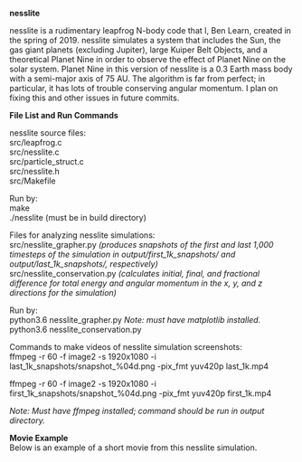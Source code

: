 **nesslite**

nesslite is a rudimentary leapfrog N-body code that I, Ben Learn, created in the spring of 2019. nesslite simulates a system that includes the Sun, the gas giant planets (excluding Jupiter), large Kuiper Belt Objects, and a theoretical Planet Nine in order to observe the effect of Planet Nine on the solar system. Planet Nine in this version of nesslite is a 0.3 Earth mass body with a semi-major axis of 75 AU. The algorithm is far from perfect; in particular, it has lots of trouble conserving angular momentum. I plan on fixing this and other issues in future commits.

**File List and Run Commands**

nesslite source files:  
src/leapfrog.c  
src/nesslite.c  
src/particle_struct.c  
src/nesslite.h  
src/Makefile  

Run by:  
make  
./nesslite (must be in build directory)

Files for analyzing nesslite simulations:  
src/nesslite\_grapher.py *(produces snapshots of the first and last 1,000 timesteps of the simulation in output/first_1k_snapshots/ and output/last_1k_snapshots/, respectively)*  
src/nesslite\_conservation.py *(calculates initial, final, and fractional difference for total energy and angular momentum in the x, y, and z directions for the simulation)*

Run by:  
python3.6 nesslite\_grapher.py *Note: must have matplotlib installed.*  
python3.6 nesslite\_conservation.py

Commands to make videos of nesslite simulation screenshots:  
ffmpeg -r 60 -f image2 -s 1920x1080 -i last\_1k\_snapshots/snapshot\_%04d.png -pix\_fmt yuv420p last\_1k.mp4

ffmpeg -r 60 -f image2 -s 1920x1080 -i first\_1k\_snapshots/snapshot\_%04d.png -pix\_fmt yuv420p first\_1k.mp4

*Note: Must have ffmpeg installed; command should be run in output directory.*

**Movie Example**  
Below is an example of a short movie from this nesslite simulation.
